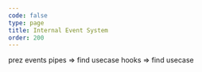 ```yaml
---
code: false
type: page
title: Internal Event System
order: 200
---
```



prez events
pipes => find usecase
hooks => find usecase

